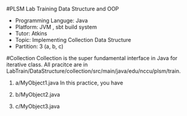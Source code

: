 #PLSM Lab Training Data Structure and OOP

* Programming Languge: Java
* Platform: JVM , sbt build system
* Tutor: Atkins
* Topic: Implementing Collection Data Structure
* Partition: 3 (a, b, c)

#Collection
Collection is the super fundamental interface in Java for iterative class. All pracitce are in LabTrain/DataStructure/collection/src/main/java/edu/nccu/plsm/train.

1. a/MyObject1.java
	In this practice, you have
	
2. b/MyObject2.java
	
3. c/MyObject3.java